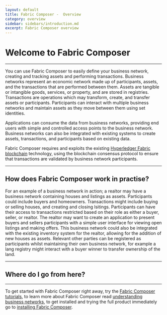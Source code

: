```yaml
---
layout: default
title: Fabric Composer -  Overview
category: overview
sidebar: sidebars/introduction.md
excerpt: Fabric Composer overview
---
```


# Welcome to Fabric Composer

---

You can use Fabric Composer to easily define your business network, creating and tracking assets and performing transactions. Business networks represent an economic network made up of participants, assets, and the transactions that are performed between them. Assets are tangible or intangible goods, services, or property, and are stored in registries. Transactions are operations which may transform, create, and transfer assets or participants. Participants can interact with multiple business networks and maintain assets as they move between them using set identities.

Applications can consume the data from business networks, providing end users with simple and controlled access points to the business network. Business networks can also be integrated with existing systems to create assets, transactions, and participants based on existing data.

Fabric Composer requires and exploits the existing [Hyperledger Fabric blockchain](https://hyperledger.org) technology, using the blockchain consensus protocol to ensure that transactions are validated by business network participants.

---

## How does Fabric Composer work in practise?

For an example of a business network in action; a realtor may have a business network containing houses and listings as assets. Participants could include buyers and homeowners. Transactions might include buying or selling houses, and creating and closing lsitings. Participants can have their access to transactions restricted based on their role as either a buyer, seller, or realtor. The realtor may want to create an application to present buyers and sellers participants with a simple user interface for viewing open listings and making offers. This business network could also be integrated with the existing inventory system for the realtor, allowing for the addition of new houses as assets. Relevant other parties can be registered as participants whilst maintaining their own business network, for example a lang registry might interact with a buyer winner to transfer ownership of the land.

---

## Where do I go from here?

---

To get started with Fabric Composer right away, try the [Fabric Composer tutorials](../tutorials/tutorialindex.html), to learn more about Fabric Composer read [understanding business networks](../introduction/businessnetwork.html), to get installed and trying the full product immediately go to [installing Fabric Composer](../installing/prerequisites.html).
